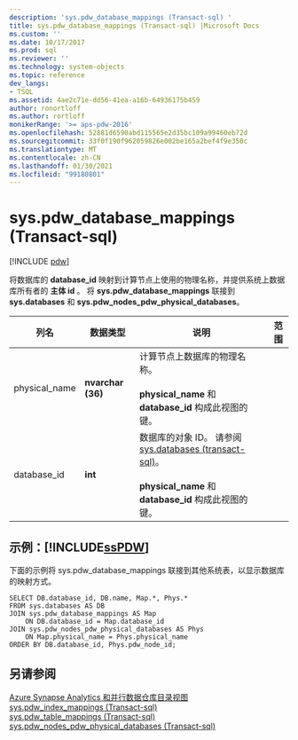```yaml
---
description: 'sys.pdw_database_mappings (Transact-sql) '
title: sys.pdw_database_mappings (Transact-sql) |Microsoft Docs
ms.custom: ''
ms.date: 10/17/2017
ms.prod: sql
ms.reviewer: ''
ms.technology: system-objects
ms.topic: reference
dev_langs:
- TSQL
ms.assetid: 4ae2c71e-dd56-41ea-a16b-64936175b459
author: ronortloff
ms.author: rortloff
monikerRange: '>= aps-pdw-2016'
ms.openlocfilehash: 52881d6590abd115565e2d35bc109a99460eb72d
ms.sourcegitcommit: 33f0f190f962059826e002be165a2bef4f9e350c
ms.translationtype: MT
ms.contentlocale: zh-CN
ms.lasthandoff: 01/30/2021
ms.locfileid: "99180801"
---
```

# <a name="syspdw_database_mappings-transact-sql"></a>sys.pdw_database_mappings (Transact-sql) 
[!INCLUDE [pdw](../../includes/applies-to-version/pdw.md)]

  将数据库的 **database_id** 映射到计算节点上使用的物理名称，并提供系统上数据库所有者的 **主体 id** 。 将 **sys.pdw_database_mappings** 联接到 **sys.databases** 和 **sys.pdw_nodes_pdw_physical_databases**。  
  
|列名|数据类型|说明|范围|  
|-----------------|---------------|-----------------|-----------|  
|physical_name|**nvarchar (36)**|计算节点上数据库的物理名称。<br /><br /> **physical_name** 和 **database_id** 构成此视图的键。||  
|database_id|**int**|数据库的对象 ID。 请参阅 [sys.databases &#40;transact-sql&#41;](../../relational-databases/system-catalog-views/sys-databases-transact-sql.md)。<br /><br /> **physical_name** 和 **database_id** 构成此视图的键。||  
  
## <a name="examples-sspdw"></a>示例：[!INCLUDE[ssPDW](../../includes/sspdw-md.md)]  
 下面的示例将 sys.pdw_database_mappings 联接到其他系统表，以显示数据库的映射方式。  
  
```  
SELECT DB.database_id, DB.name, Map.*, Phys.*   
FROM sys.databases AS DB  
JOIN sys.pdw_database_mappings AS Map  
    ON DB.database_id = Map.database_id  
JOIN sys.pdw_nodes_pdw_physical_databases AS Phys  
    ON Map.physical_name = Phys.physical_name  
ORDER BY DB.database_id, Phys.pdw_node_id;  
```  
  
## <a name="see-also"></a>另请参阅  
 [Azure Synapse Analytics 和并行数据仓库目录视图](../../relational-databases/system-catalog-views/sql-data-warehouse-and-parallel-data-warehouse-catalog-views.md)   
 [sys.pdw_index_mappings &#40;Transact-sql&#41;](../../relational-databases/system-catalog-views/sys-pdw-index-mappings-transact-sql.md)   
 [sys.pdw_table_mappings &#40;Transact-sql&#41;](../../relational-databases/system-catalog-views/sys-pdw-table-mappings-transact-sql.md)   
 [sys.pdw_nodes_pdw_physical_databases &#40;Transact-sql&#41;](../../relational-databases/system-catalog-views/sys-pdw-nodes-pdw-physical-databases-transact-sql.md)  
  
  


